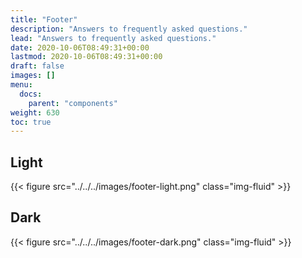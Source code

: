 ```yaml
---
title: "Footer"
description: "Answers to frequently asked questions."
lead: "Answers to frequently asked questions."
date: 2020-10-06T08:49:31+00:00
lastmod: 2020-10-06T08:49:31+00:00
draft: false
images: []
menu:
  docs:
    parent: "components"
weight: 630
toc: true
---
```


<h2>Light</h2>

{{< figure src="../../../images/footer-light.png" class="img-fluid" >}}

<h2>Dark</h2>

{{< figure src="../../../images/footer-dark.png" class="img-fluid" >}}




